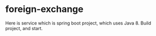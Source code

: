 # foreign-exchange
Here is service which is spring boot project, which uses Java 8.
Build project, and start.

